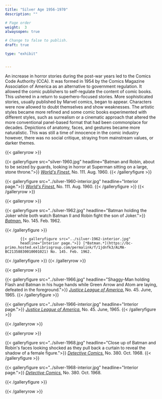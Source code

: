 ```yaml
---
title: "Silver Age 1956-1970"
description: ""

# Page order
weight:  3
alwaysopen: true

# Change to false to publish.
draft: true

type: "exhibit"


---
```


An increase in horror stories during the post-war years led to the Comics Code Authority (CCA). It was formed in 1954 by the Comics Magazine Association of America as an alternative to government regulation. It allowed the comic publishers to self-regulate the content of comic books. This ushered in a return to superhero-focused stories. More sophisticated stories, usually published by Marvel comics, began to appear. Characters were now allowed to doubt themselves and show weaknesses. The artistic styles became more refined and some comic books experimented with different styles, such as surrealism or a cinematic approach that altered the more conventional panel-based format that had been commonplace for decades. Depictions of anatomy, faces, and gestures became more naturalistic. This was still a time of innocence in the comic industry however, there was no social critique, straying from mainstream values, or darker themes.



{{< galleryrow >}}

{{< galleryfigure src="silver-1960.jpg"
           headline="Batman and Robin, about to be seized by guards, looking in horror at Superman sitting on a large, stone throne.">}} [*World's Finest.*](https://bc-primo.hosted.exlibrisgroup.com/permalink/f/1jdnfk3/ALMA-BC21349807970001021) No. 111. Aug. 1960.
{{< /galleryfigure >}}

{{< galleryfigure src="../silver-1960-interior.jpg"
           headline="Interior page.">}} [*World's Finest.*](https://bc-primo.hosted.exlibrisgroup.com/permalink/f/1jdnfk3/ALMA-BC21349807970001021) No. 111. Aug. 1960.
{{< /galleryfigure >}}
{{< /galleryrow >}}

{{< galleryrow >}}

{{< galleryfigure src="../silver-1962.jpg"
           headline="Batman holding the Joker while both watch Batman II and Robin fight the son of Joker.">}} [*Batman.*](https://bc-primo.hosted.exlibrisgroup.com/permalink/f/1jdnfk3/ALMA-BC21358830010001021) No. 145. Feb. 1962.
		   
{{< /galleryfigure >}}
		   
		   {{< galleryfigure src="../silver-1962-interior.jpg"
           headline="Interior page.">}} [*Batman.*](https://bc-primo.hosted.exlibrisgroup.com/permalink/f/1jdnfk3/ALMA-BC21358830010001021) No. 145. Feb. 1962.
{{< /galleryfigure >}}
{{< /galleryrow >}}




{{< galleryrow >}}

{{< galleryfigure src="../silver-1966.jpg"
           headline="Shaggy-Man holding Flash and Batman in his huge hands while Green Arrow and Atom are laying, defeated in the foreground.">}} [*Justice League of America.*](https://bc-primo.hosted.exlibrisgroup.com/permalink/f/1jdnfk3/ALMA-BC21365413440001021) No. 45. June, 1965.
{{< /galleryfigure >}}

{{< galleryfigure src="../silver-1966-interior.jpg"
           headline="Interior page.">}} [*Justice League of America.*](https://bc-primo.hosted.exlibrisgroup.com/permalink/f/1jdnfk3/ALMA-BC21365413440001021) No. 45. June, 1965.
{{< /galleryfigure >}}



{{< /galleryrow >}}


{{< galleryrow >}}



{{< galleryfigure src="../silver-1968.jpg"
           headline="Close up of Batman and Robin's faces looking shocked as they pull back a curtain to reveal the shadow of a female figure.">}} [*Detective Comics.*](https://bc-primo.hosted.exlibrisgroup.com/permalink/f/1jdnfk3/ALMA-BC21372590280001021) No. 380. Oct. 1968.
{{< /galleryfigure >}}	   
		   
{{< galleryfigure src="../silver-1968-interior.jpg"
           headline="Interior page.">}} [*Detective Comics.*](https://bc-primo.hosted.exlibrisgroup.com/permalink/f/1jdnfk3/ALMA-BC21372590280001021) No. 380. Oct. 1968.
		   
{{< /galleryfigure >}}

{{< /galleryrow >}}